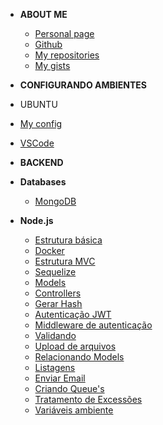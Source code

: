 

- <strong>ABOUT ME</strong>
  - [Personal page](https://brochj.github.io/)
  - [Github](https://github.com/brochj)
  - [My repositories](https://github.com/brochj?tab=repositories)
  - [My gists](https://gist.github.com/brochj)
  
- <strong>CONFIGURANDO AMBIENTES</strong>
- UBUNTU
<!-- <sup style="color:red;">NEW!</sup> -->
  - [My config](/environment/ubuntu/web-dev.md)
  - [VSCode](/environment/ubuntu/ambiente-rocketseat.md)

- <strong>BACKEND</strong>
- <strong>Databases</strong>
  - [MongoDB](/backend/database/mongo/mongo-db.md)
- <strong>Node.js</strong>
  - [Estrutura básica](/backend/nodejs/estrutura.md)
  - [Docker](/backend/nodejs/docker.md)
  - [Estrutura MVC](/backend/nodejs/estrutura-mvc.md)
  - [Sequelize](/backend/nodejs/sequelize.md)
  - [Models](/backend/nodejs/models.md)
  - [Controllers](/backend/nodejs/controllers.md)
  - [Gerar Hash](/backend/nodejs/generate-hash.md)
  - [Autenticação JWT](/backend/nodejs/auth-jwt.md)
  - [Middleware de autenticação](/backend/nodejs/auth-middle.md)
  - [Validando](/backend/nodejs/validate.md)
  - [Upload de arquivos](/backend/nodejs/files-upload.md)
  - [Relacionando Models](/backend/nodejs/associate-models.md)
  - [Listagens](/backend/nodejs/listing.md)
  - [Enviar Email](/backend/nodejs/send-email.md)
  - [Criando Queue's](/backend/nodejs/create-queue.md)
  - [Tratamento de Excessões](/backend/nodejs/exception-error.md)
  - [Variáveis ambiente](/backend/nodejs/dotenv.md)



<!-- 
- <strong>FRONTEND</strong>
  - [Project 1](/frontend/project-1/ambiente.md)
  - [Project 2](/frontend/project-2/ambiente.md)
  - [Project 3](/frontend/project-3/ambiente.md)
  - [Project 4](/frontend/project-4/ambiente.md)
  - [Project 5](/frontend/project-5/ambiente.md)
   -->




  

